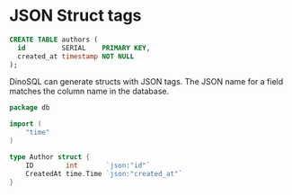 # JSON Struct tags

```sql
CREATE TABLE authors (
  id         SERIAL    PRIMARY KEY,
  created_at timestamp NOT NULL
);
```

DinoSQL can generate structs with JSON tags. The JSON name for a field matches
the column name in the database.

```go
package db

import (
	"time"
)

type Author struct {
	ID        int       `json:"id"`
	CreatedAt time.Time `json:"created_at"`
}
```
